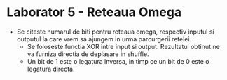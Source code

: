 # Laborator 5 - Reteaua Omega

* Se citeste numarul de biti pentru reteaua omega, respectiv inputul si outputul la care vrem sa ajungem in urma parcurgerii retelei.
    * Se foloseste functia XOR intre input si output. Rezultatul obtinut ne va furniza directia de deplasare in shuffle.
    * Un bit de 1 este o legatura inversa, in timp ce un bit de 0 este o legatura directa.
